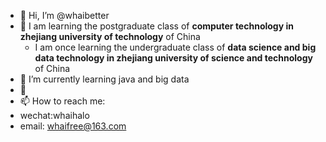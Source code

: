 - 👋 Hi, I’m @whaibetter
- 👀 I am learning the postgraduate class of **computer technology in zhejiang university of technology** of China
  -  I am once learning the undergraduate class of **data science and big data technology in zhejiang university of science and technology** of China
- 🌱 I’m currently learning java and big data
- 💞️ 
- 📫 How to reach me: 
- wechat:whaihalo
- email: whaifree@163.com

<!---
whaibetter/whaibetter is a ✨ special ✨ repository because its `README.md` (this file) appears on your GitHub profile.
You can click the Preview link to take a look at your changes.
--->
